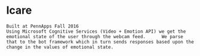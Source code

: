 # Icare
    Built at PennApps Fall 2016
    Using Microsoft Cognitive Services (Video + Emotion API) we get the emotional state of the user through the webcam feed.      We parse that to the bot framework which in turn sends responses based upon the change in the values of emotional state.
    
